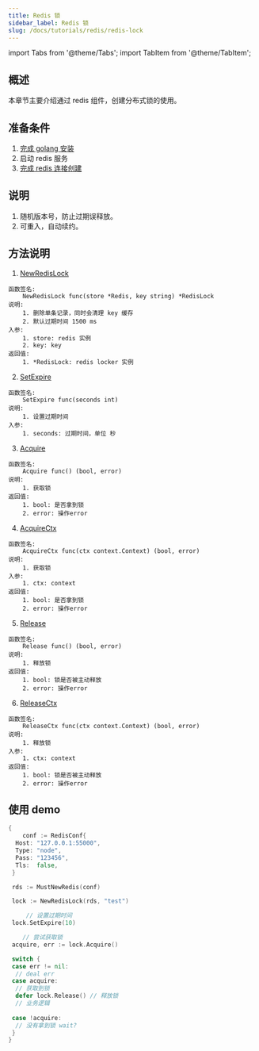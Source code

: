 ```yaml
---
title: Redis 锁 
sidebar_label: Redis 锁 
slug: /docs/tutorials/redis/redis-lock
---
```


import Tabs from '@theme/Tabs';
import TabItem from '@theme/TabItem';

## 概述

本章节主要介绍通过 redis 组件，创建分布式锁的使用。

## 准备条件

1. <a href="/docs/tasks" target="_blank">完成 golang 安装</a>
2. 启动 redis 服务
3. <a href="/docs/tasks/redis/redis-conn" target="_blank">完成 redis 连接创建</a>

## 说明

1. 随机版本号，防止过期误释放。
2. 可重入，自动续约。

## 方法说明

1. <a href="https://github.com/zeromicro/go-zero/blob/master/core/stores/redis/redislock.go#L46" target="_blank">NewRedisLock</a>

```golang
函数签名: 
    NewRedisLock func(store *Redis, key string) *RedisLock 
说明: 
    1. 删除单条记录，同时会清理 key 缓存
    2. 默认过期时间 1500 ms
入参:
    1. store: redis 实例
    2. key: key
返回值:
    1. *RedisLock: redis locker 实例
```

2. <a href="https://github.com/zeromicro/go-zero/blob/master/core/stores/redis/redislock.go#L104" target="_blank">SetExpire</a>

```golang
函数签名: 
    SetExpire func(seconds int)
说明: 
    1. 设置过期时间
入参:
    1. seconds: 过期时间，单位 秒
```

3. <a href="https://github.com/zeromicro/go-zero/blob/master/core/stores/redis/redislock.go#L55" target="_blank">Acquire</a>

```golang
函数签名: 
    Acquire func() (bool, error)
说明: 
    1. 获取锁
返回值:
    1. bool: 是否拿到锁
    2. error: 操作error
```

4. <a href="https://github.com/zeromicro/go-zero/blob/master/core/stores/redis/redislock.go#L60" target="_blank">AcquireCtx</a>

```golang
函数签名: 
    AcquireCtx func(ctx context.Context) (bool, error)
说明: 
    1. 获取锁
入参:
    1. ctx: context
返回值:
    1. bool: 是否拿到锁
    2. error: 操作error
```

5. <a href="https://github.com/zeromicro/go-zero/blob/master/core/stores/redis/redislock.go#L83" target="_blank">Release</a>

```golang
函数签名: 
    Release func() (bool, error)
说明: 
    1. 释放锁
返回值:
    1. bool: 锁是否被主动释放
    2. error: 操作error
```

6. <a href="https://github.com/zeromicro/go-zero/blob/master/core/stores/redis/redislock.go#L89" target="_blank">ReleaseCtx</a>

```golang
函数签名: 
    ReleaseCtx func(ctx context.Context) (bool, error)
说明: 
    1. 释放锁
入参:
    1. ctx: context
返回值:
    1. bool: 锁是否被主动释放
    2. error: 操作error
```

## 使用 demo

```go
{
    conf := RedisConf{
  Host: "127.0.0.1:55000",
  Type: "node",
  Pass: "123456",
  Tls:  false,
 }

 rds := MustNewRedis(conf)

 lock := NewRedisLock(rds, "test")

     // 设置过期时间
 lock.SetExpire(10)

    // 尝试获取锁
 acquire, err := lock.Acquire()

 switch {
 case err != nil:
  // deal err
 case acquire:
  // 获取到锁
  defer lock.Release() // 释放锁
  // 业务逻辑
  
 case !acquire:
  // 没有拿到锁 wait?
 }
}
```
